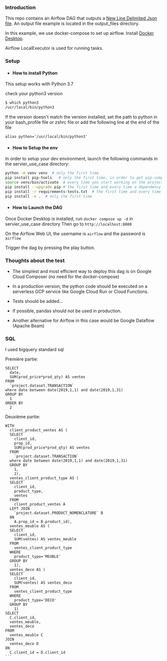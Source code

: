 ### Introduction

This repo contains an Airflow DAG that outputs a [New Line Delimited Json file](http://ndjson.org/).
An output file example is located in the output_files directory.

In this example, we use docker-compose to set up airflow. Install [Docker Desktop](https://www.docker.com/products/docker-desktop/).

Airflow LocalExecutor is used for running tasks.

### Setup

- #### How to install Python

This setup works with Python 3.7

check your python3 version
```bash 
$ which python3
/usr/local/bin/python3
```
If the version doesn't match the version installed, set the path to python in your bash_profile file or zshrc file
or add the following line at the end of the file
```
alias python='/usr/local/bin/python3'
```

- #### How to Setup the env 
In order to setup your dev environment, launch the following commands in the servier_use_case directory:

```bash
python -m venv venv  # only the first time
pip install pip-tools   # only the first time, in order to get pip-compile
source venv/bin/activate  # every time you start working on the project
pip install --upgrade pip # the first time and every time a dependency changes
pip install -r requirements-tests.txt  # the first time and every time a dependency changes
pip install -e .  # only the first time
```
- #### How to Launch the DAG

Once Docker Desktop is installed, run `docker compose up -d` in servier_use_case directory
Then go to `http://localhost:8080`

On the Airflow Web UI, the username is `airflow` and the password is `airflow`

Trigger the dag by pressing the play button.

### Thoughts about the test

- The simplest and most efficient way to deploy this dag is on Google Cloud Composer (no need for the docker-compose)

- In a production version, the python code should be executed on a serverless GCP service like Google Cloud Run or Cloud Functions.

- Tests should be added...

- If possible, pandas should not be used in production.

- Another alternative for Airflow in this case would be Google Dataflow (Apache Beam)

### SQL

I used bigquery standard sql

Première partie:

````
SELECT
  date,
  SUM(prod_price*prod_qty) AS ventes
FROM
  `project.dataset.TRANSACTION`
where date between date(2019,1,1) and date(2019,1,31)
GROUP BY
  1
ORDER BY
  2
````

Deuxième partie:

````
WITH
  client_product_ventes AS (
  SELECT
    client_id,
    prop_id,
    SUM(prod_price*prod_qty) AS ventes
  FROM
    `project.dataset.TRANSACTION`
  where date between date(2019,1,1) and date(2019,1,31)
  GROUP BY
    1,
    2),
  ventes_client_product_type AS (
  SELECT
    client_id,
    product_type,
    ventes
  FROM
    client_product_ventes A
  LEFT JOIN
    `project.dataset.PRODUCT_NOMENCLATURE` B
  ON
    A.prop_id = B.product_id),
  ventes_meuble AS (
  SELECT
    client_id,
    SUM(ventes) AS ventes_meuble
  FROM
    ventes_client_product_type
  WHERE
    product_type='MEUBLE'
  GROUP BY
    1),
  ventes_deco AS (
  SELECT
    client_id,
    SUM(ventes) AS ventes_deco
  FROM
    ventes_client_product_type
  WHERE
    product_type='DECO'
  GROUP BY
    1)
SELECT
  C.client_id,
  ventes_meuble,
  ventes_deco
FROM
  ventes_meuble C
JOIN
  ventes_deco D
ON
  C.client_id = D.client_id
```
